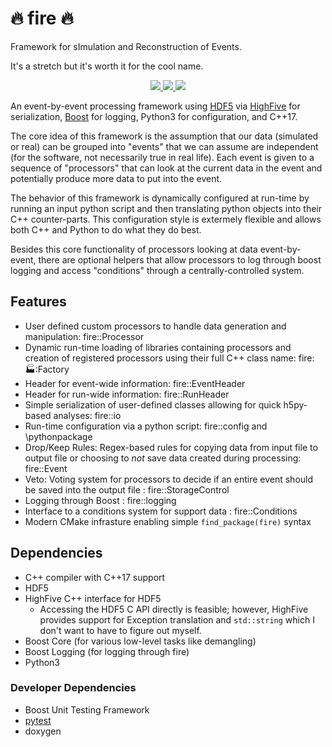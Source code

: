 # 🔥 fire 🔥

Framework for sImulation and Reconstruction of Events.

It's a stretch but it's worth it for the cool name.

<p align="center">
  <a href="http://perso.crans.org/besson/LICENSE.html" alt="GPLv3 license">
    <img src="https://img.shields.io/badge/License-GPLv3-blue.svg" />
  </a>
  <a href="https://github.com/LDMX-Software/fire/actions" alt="Actions">
    <img src="https://img.shields.io/github/workflow/status/LDMX-Software/fire/CI" />
  </a>
  <a href="https://github.com/LDMX-Software/fire/releases" alt="Releases">
    <img src="https://img.shields.io/github/v/release/LDMX-Software/fire" />
  </a>
</p>

An event-by-event processing framework using [HDF5](https://www.hdfgroup.org/) via [HighFive](https://github.com/BlueBrain/HighFive) for serialization, [Boost](https://www.boost.org/) for logging, Python3 for configuration, and C++17.

The core idea of this framework is the assumption that our data (simulated or real) can be grouped into "events" that we can assume are independent (for the software, not necessarily true in real life).
Each event is given to a sequence of "processors" that can look at the current data in the event and potentially produce more data to put into the event.

The behavior of this framework is dynamically configured at run-time by running an input python script and then translating python objects into their C++ counter-parts.
This configuration style is extermely flexible and allows both C++ and Python to do what they do best.

Besides this core functionality of processors looking at data event-by-event, there are optional helpers that allow processors to log through boost logging and access "conditions" through a centrally-controlled system.

## Features
- User defined custom processors to handle data generation and manipulation: fire::Processor
- Dynamic run-time loading of libraries containing processors and 
  creation of registered processors using their full C++ class name: fire::factory::Factory 
- Header for event-wide information: fire::EventHeader
- Header for run-wide information: fire::RunHeader
- Simple serialization of user-defined classes allowing 
  for quick h5py-based analyses: fire::io
- Run-time configuration via a python script: fire::config and \pythonpackage
- Drop/Keep Rules: Regex-based rules for copying data from input file to output file
  or choosing to _not_ save data created during processing: fire::Event
- Veto: Voting system for processors to decide if an entire event
  should be saved into the output file : fire::StorageControl
- Logging through Boost : fire::logging
- Interface to a conditions system for support data : fire::Conditions
- Modern CMake infrasture enabling simple `find_package(fire)` syntax

## Dependencies

- C++ compiler with C++17 support
- HDF5
- HighFive C++ interface for HDF5
  - Accessing the HDF5 C API directly is feasible; however, HighFive provides support for Exception translation and `std::string` which I don't want to have to figure out myself.
- Boost Core (for various low-level tasks like demangling)
- Boost Logging (for logging through fire)
- Python3

### Developer Dependencies
- Boost Unit Testing Framework
- [pytest](https://docs.pytest.org/en/6.2.x/)
- doxygen
